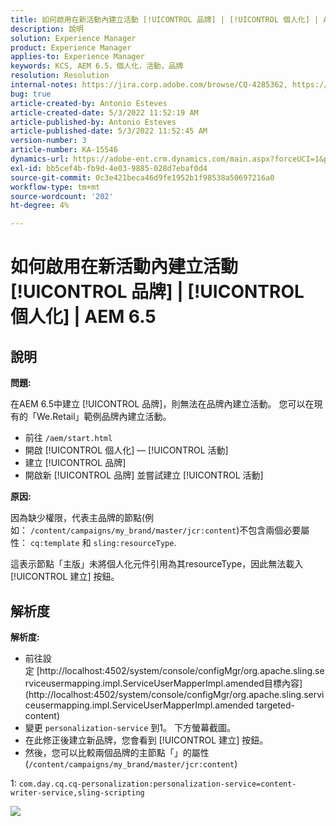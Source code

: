 ```yaml
---
title: 如何啟用在新活動內建立活動 [!UICONTROL 品牌] | [!UICONTROL 個人化] | AEM 6.5
description: 說明
solution: Experience Manager
product: Experience Manager
applies-to: Experience Manager
keywords: KCS, AEM 6.5，個人化，活動，品牌
resolution: Resolution
internal-notes: https://jira.corp.adobe.com/browse/CQ-4285362, https://jira.corp.adobe.com/browse/CQ-4278366, https://daycare.day.com/content/home/ubs_cq/ubs_ch/fit_internet/214314.html#post0006
bug: true
article-created-by: Antonio Esteves
article-created-date: 5/3/2022 11:52:19 AM
article-published-by: Antonio Esteves
article-published-date: 5/3/2022 11:52:45 AM
version-number: 3
article-number: KA-15546
dynamics-url: https://adobe-ent.crm.dynamics.com/main.aspx?forceUCI=1&pagetype=entityrecord&etn=knowledgearticle&id=f1cba178-d7ca-ec11-a7b5-6045bd00db33
exl-id: bb5cef4b-fb9d-4e03-9885-028d7ebaf0d4
source-git-commit: 0c3e421beca46d9fe1952b1f98538a50697216a0
workflow-type: tm+mt
source-wordcount: '202'
ht-degree: 4%

---
```


# 如何啟用在新活動內建立活動 [!UICONTROL 品牌] | [!UICONTROL 個人化] | AEM 6.5

## 說明


<b>問題:</b>

在AEM 6.5中建立 [!UICONTROL 品牌]，則無法在品牌內建立活動。 您可以在現有的「We.Retail」範例品牌內建立活動。

- 前往 `/aem/start.html`
- 開啟 [!UICONTROL 個人化] — [!UICONTROL 活動]
- 建立 [!UICONTROL 品牌]
- 開啟新 [!UICONTROL 品牌] 並嘗試建立 [!UICONTROL 活動]




<b>原因:</b>

因為缺少權限，代表主品牌的節點(例如： `/content/campaigns/my_brand/master/jcr:content`)不包含兩個必要屬性： `cq:template` 和 `sling:resourceType`.

這表示節點「主版」未將個人化元件引用為其resourceType，因此無法載入 [!UICONTROL 建立] 按鈕。








## 解析度


<b>解析度:</b>

- 前往設定 [http://localhost:4502/system/console/configMgr/org.apache.sling.serviceusermapping.impl.ServiceUserMapperImpl.amended目標內容](http://localhost:4502/system/console/configMgr/org.apache.sling.serviceusermapping.impl.ServiceUserMapperImpl.amended targeted-content)
- 變更 `personalization-service` 到1。 下方螢幕截圖。
- 在此修正後建立新品牌，您會看到 [!UICONTROL 建立] 按鈕。
- 然後，您可以比較兩個品牌的主節點「」的屬性(`/content/campaigns/my_brand/master/jcr:content`)


1: `com.day.cq.cq-personalization:personalization-service=content-writer-service,sling-scripting`



![](https://adobe.sharepoint.com/sites/D365EntAttachments/knowledgearticle/How%20to%20enable%20creating%20Activities%20inside%20a%20new%20Brand%20-%20Personalization%20-%20AEM%206-5_19685F9AF794EA11A811000D3A303484/Activity_Brand_Create.jpg)
